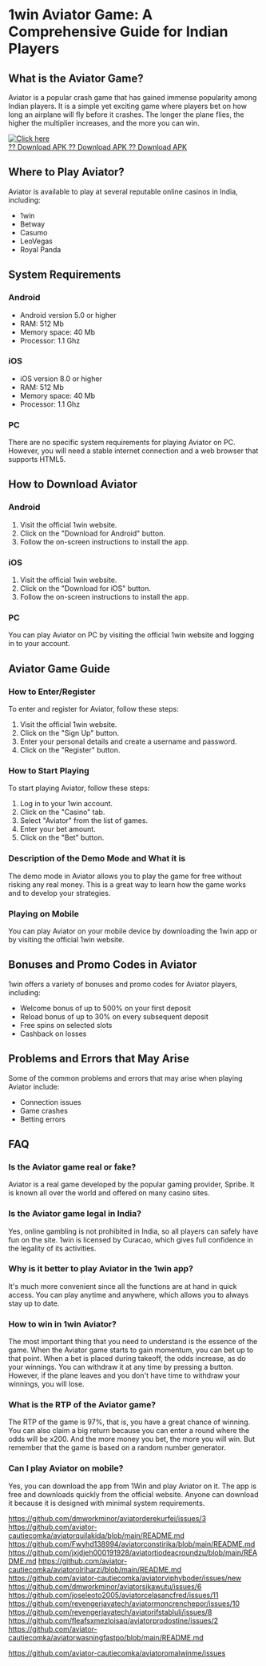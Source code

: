 # 1win Aviator Game: A Comprehensive Guide for Indian Players

## What is the Aviator Game?

Aviator is a popular crash game that has gained immense popularity among
Indian players. It is a simple yet exciting game where players bet on
how long an airplane will fly before it crashes. The longer the plane
flies, the higher the multiplier increases, and the more you can win.

[![Click
here](https://readscoops.com/wp-content/uploads/2023/03/Readscoop-aviator-1-1.jpg)](https://traff.sbs/deff)\
[?? Download APK ?? Download APK ?? Download
APK](https://traff.sbs/deff)

## Where to Play Aviator?

Aviator is available to play at several reputable online casinos in
India, including:

-   1win
-   Betway
-   Casumo
-   LeoVegas
-   Royal Panda

## System Requirements

### Android

-   Android version 5.0 or higher
-   RAM: 512 Mb
-   Memory space: 40 Mb
-   Processor: 1.1 Ghz

### iOS

-   iOS version 8.0 or higher
-   RAM: 512 Mb
-   Memory space: 40 Mb
-   Processor: 1.1 Ghz

### PC

There are no specific system requirements for playing Aviator on PC.
However, you will need a stable internet connection and a web browser
that supports HTML5.

## How to Download Aviator

### Android

1.  Visit the official 1win website.
2.  Click on the "Download for Android" button.
3.  Follow the on-screen instructions to install the app.

### iOS

1.  Visit the official 1win website.
2.  Click on the "Download for iOS" button.
3.  Follow the on-screen instructions to install the app.

### PC

You can play Aviator on PC by visiting the official 1win website and
logging in to your account.

## Aviator Game Guide

### How to Enter/Register

To enter and register for Aviator, follow these steps:

1.  Visit the official 1win website.
2.  Click on the "Sign Up" button.
3.  Enter your personal details and create a username and password.
4.  Click on the "Register" button.

### How to Start Playing

To start playing Aviator, follow these steps:

1.  Log in to your 1win account.
2.  Click on the "Casino" tab.
3.  Select "Aviator" from the list of games.
4.  Enter your bet amount.
5.  Click on the "Bet" button.

### Description of the Demo Mode and What it is

The demo mode in Aviator allows you to play the game for free without
risking any real money. This is a great way to learn how the game works
and to develop your strategies.

### Playing on Mobile

You can play Aviator on your mobile device by downloading the 1win app
or by visiting the official 1win website.

## Bonuses and Promo Codes in Aviator

1win offers a variety of bonuses and promo codes for Aviator players,
including:

-   Welcome bonus of up to 500% on your first deposit
-   Reload bonus of up to 30% on every subsequent deposit
-   Free spins on selected slots
-   Cashback on losses

## Problems and Errors that May Arise

Some of the common problems and errors that may arise when playing
Aviator include:

-   Connection issues
-   Game crashes
-   Betting errors

## FAQ

### Is the Aviator game real or fake?

Aviator is a real game developed by the popular gaming provider, Spribe.
It is known all over the world and offered on many casino sites.

### Is the Aviator game legal in India?

Yes, online gambling is not prohibited in India, so all players can
safely have fun on the site. 1win is licensed by Curacao, which gives
full confidence in the legality of its activities.

### Why is it better to play Aviator in the 1win app?

It\'s much more convenient since all the functions are at hand in quick
access. You can play anytime and anywhere, which allows you to always
stay up to date.

### How to win in 1win Aviator?

The most important thing that you need to understand is the essence of
the game. When the Aviator game starts to gain momentum, you can bet up
to that point. When a bet is placed during takeoff, the odds increase,
as do your winnings. You can withdraw it at any time by pressing a
button. However, if the plane leaves and you don't have time to withdraw
your winnings, you will lose.

### What is the RTP of the Aviator game?

The RTP of the game is 97%, that is, you have a great chance of winning.
You can also claim a big return because you can enter a round where the
odds will be x200. And the more money you bet, the more you will win.
But remember that the game is based on a random number generator.

### Can I play Aviator on mobile?

Yes, you can download the app from 1Win and play Aviator on it. The app
is free and downloads quickly from the official website. Anyone can
download it because it is designed with minimal system requirements.


https://github.com/dmworkminor/aviatorderekurfei/issues/3
https://github.com/aviator-cautiecomka/aviatorquilakida/blob/main/README.md
https://github.com/Fwyhd138994/aviatorconstirika/blob/main/README.md
https://github.com/jxjdjeh000191928/aviatortiodeacroundzu/blob/main/README.md
https://github.com/aviator-cautiecomka/aviatorolriharzi/blob/main/README.md
https://github.com/aviator-cautiecomka/aviatorviphyboder/issues/new
https://github.com/dmworkminor/aviatorsikawutu/issues/6
https://github.com/joseleoto2005/aviatorcelasancfred/issues/11
https://github.com/revengerjavatech/aviatormoncrenchepor/issues/10
https://github.com/revengerjavatech/aviatorifstabluli/issues/8
https://github.com/fleafsxmezloisaq/aviatorprodostine/issues/2
https://github.com/aviator-cautiecomka/aviatorwasningfastpo/blob/main/README.md

https://github.com/aviator-cautiecomka/aviatoromalwinme/issues
